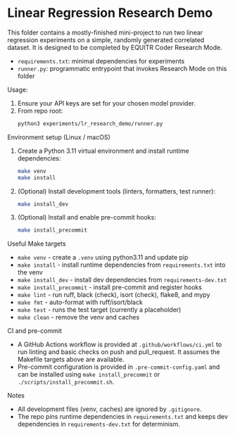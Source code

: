 # Linear Regression Research Demo

This folder contains a mostly-finished mini-project to run two linear regression experiments on a simple, randomly generated correlated dataset. It is designed to be completed by EQUITR Coder Research Mode.

- `requirements.txt`: minimal dependencies for experiments
- `runner.py`: programmatic entrypoint that invokes Research Mode on this folder

Usage:

1. Ensure your API keys are set for your chosen model provider.
2. From repo root:
   ```bash
   python3 experiments/lr_research_demo/runner.py
   ```

Environment setup (Linux / macOS)

1. Create a Python 3.11 virtual environment and install runtime dependencies:

   ```bash
   make venv
   make install
   ```

2. (Optional) Install development tools (linters, formatters, test runner):

   ```bash
   make install_dev
   ```

3. (Optional) Install and enable pre-commit hooks:

   ```bash
   make install_precommit
   ```

Useful Make targets

- `make venv` - create a `.venv` using python3.11 and update pip
- `make install` - install runtime dependencies from `requirements.txt` into the venv
- `make install_dev` - install dev dependencies from `requirements-dev.txt`
- `make install_precommit` - install pre-commit and register hooks
- `make lint` - run ruff, black (check), isort (check), flake8, and mypy
- `make fmt` - auto-format with ruff/isort/black
- `make test` - runs the test target (currently a placeholder)
- `make clean` - remove the venv and caches

CI and pre-commit

- A GitHub Actions workflow is provided at `.github/workflows/ci.yml` to run linting and basic checks on push and pull_request. It assumes the Makefile targets above are available.
- Pre-commit configuration is provided in `.pre-commit-config.yaml` and can be installed using `make install_precommit` or `./scripts/install_precommit.sh`.

Notes

- All development files (venv, caches) are ignored by `.gitignore`.
- The repo pins runtime dependencies in `requirements.txt` and keeps dev dependencies in `requirements-dev.txt` for determinism.
